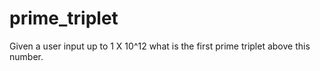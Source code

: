 # prime_triplet
Given a user input up to 1 X 10^12 what is the first prime triplet above this number.
